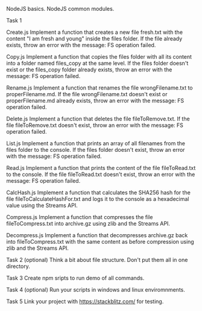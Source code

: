 NodeJS basics.
NodeJS common modules.

Task 1

Create.js
Implement a function that creates a new file fresh.txt with the content "I am fresh and young" inside the files folder.
If the file already exists, throw an error with the message: FS operation failed.

Copy.js
Implement a function that copies the files folder with all its content into a folder named files_copy at the same level.
If the files folder doesn't exist or the files_copy folder already exists, throw an error with the message: FS operation failed.

Rename.js
Implement a function that renames the file wrongFilename.txt to properFilename.md.
If the file wrongFilename.txt doesn't exist or properFilename.md already exists, throw an error with the message: FS operation failed.

Delete.js
Implement a function that deletes the file fileToRemove.txt.
If the file fileToRemove.txt doesn't exist, throw an error with the message: FS operation failed.

List.js
Implement a function that prints an array of all filenames from the files folder to the console.
If the files folder doesn't exist, throw an error with the message: FS operation failed.

Read.js
Implement a function that prints the content of the file fileToRead.txt to the console.
If the file fileToRead.txt doesn't exist, throw an error with the message: FS operation failed.

CalcHash.js
Implement a function that calculates the SHA256 hash for the file fileToCalculateHashFor.txt and logs it to the console as a hexadecimal value using the Streams API.

Compress.js
Implement a function that compresses the file fileToCompress.txt into archive.gz using zlib and the Streams API.

Decompress.js
Implement a function that decompresses archive.gz back into fileToCompress.txt with the same content as before compression using zlib and the Streams API.

Task 2 (optional)
Think a bit about file structure. Don't put them all in one directory.

Task 3
Create npm sripts to run demo of all commands. 

Task 4 (optional)
Run your scripts in windows and linux enviromnments.

Task 5
Link your project with https://stackblitz.com/ for testing. 